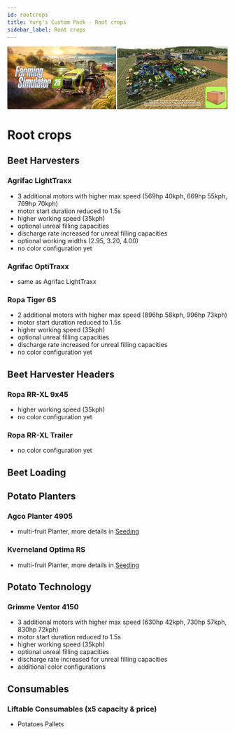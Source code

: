 ```yaml
---
id: rootcrops
title: Yurg's Custom Pack - Root crops
sidebar_label: Root crops
---
```

[![](modHeader.png)](modScreen.png)
# Root crops

## Beet Harvesters

### Agrifac LightTraxx
- 3 additional motors with higher max speed (569hp 40kph, 669hp 55kph, 769hp 70kph)
- motor start duration reduced to 1.5s
- higher working speed (35kph)
- optional unreal filling capacities
- discharge rate increased for unreal filling capacities
- optional working widths (2.95, 3.20, 4.00)
- no color configuration yet

### Agrifac OptiTraxx
- same as Agrifac LightTraxx

### Ropa Tiger 6S
- 2 additional motors with higher max speed (896hp 58kph, 996hp 73kph)
- motor start duration reduced to 1.5s
- higher working speed (35kph)
- optional unreal filling capacities
- discharge rate increased for unreal filling capacities
- no color configuration yet

## Beet Harvester Headers

### Ropa RR-XL 9x45
- higher working speed (35kph)
- no color configuration yet

### Ropa RR-XL Trailer
- no color configuration yet

## Beet Loading


## Potato Planters

### Agco Planter 4905
- multi-fruit Planter, more details in [Seeding](SEEDING.md)

### Kverneland Optima RS
- multi-fruit Planter, more details in [Seeding](SEEDING.md)

## Potato Technology

### Grimme Ventor 4150
- 3 additional motors with higher max speed (630hp 42kph, 730hp 57kph, 830hp 72kph)
- motor start duration reduced to 1.5s
- higher working speed (35kph)
- optional unreal filling capacities
- discharge rate increased for unreal filling capacities
- additional color configurations

## Consumables

### Liftable Consumables (x5 capacity & price)
- Potatoes Pallets
